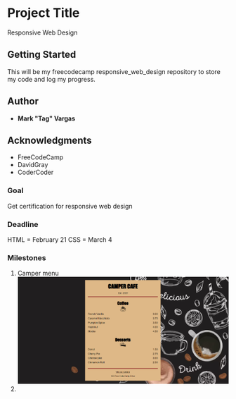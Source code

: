 # Project Title

Responsive Web Design

## Getting Started

This will be my freecodecamp responsive_web_design repository to store my code and log my progress.


## Author

* **Mark "Tag" Vargas**


## Acknowledgments

* FreeCodeCamp
* DavidGray
* CoderCoder

### Goal
Get certification for responsive web design

### Deadline
HTML = February 21
CSS = March 4

### Milestones

1. Camper menu
   ![Camper menu](img/camper_menu.png)
2. 